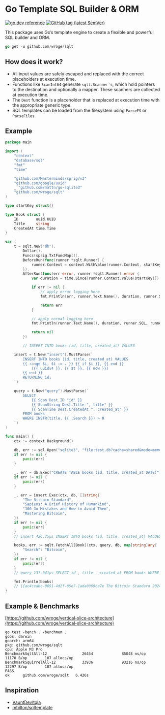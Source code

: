 # Go Template SQL Builder & ORM

[![go.dev reference](https://img.shields.io/badge/go.dev-reference-007d9c?logo=go&logoColor=white)](https://pkg.go.dev/github.com/wroge/sqlt)
[![GitHub tag (latest SemVer)](https://img.shields.io/github/tag/wroge/sqlt.svg?style=social)](https://github.com/wroge/sqlt/tags)

This package uses Go’s template engine to create a flexible and powerful SQL builder and ORM.

```go
go get -u github.com/wroge/sqlt
```

## How does it work?

- All input values are safely escaped and replaced with the correct placeholders at execution time.
- Functions like ```ScanInt64``` generate ```sqlt.Scanner`s```, which hold pointers to the destination and optionally a mapper. These scanners are collected at execution time.
- The ```Dest``` function is a placeholder that is replaced at execution time with the appropriate generic type.
- SQL templates can be loaded from the filesystem using ```ParseFS``` or ```ParseFiles```.

## Example

```go
package main

import (
	"context"
	"database/sql"
	"fmt"
	"time"

	"github.com/Masterminds/sprig/v3"
	"github.com/google/uuid"
	_ "github.com/mattn/go-sqlite3"
	"github.com/wroge/sqlt"
)

type startKey struct{}

type Book struct {
	ID        uuid.UUID
	Title     string
	CreatedAt time.Time
}

var (
	t = sqlt.New("db").
		Dollar().
		Funcs(sprig.TxtFuncMap()).
		BeforeRun(func(runner *sqlt.Runner) {
			runner.Context = context.WithValue(runner.Context, startKey{}, time.Now())
		}).
		AfterRun(func(err error, runner *sqlt.Runner) error {
			var duration = time.Since(runner.Context.Value(startKey{}).(time.Time))

			if err != nil {
				// apply error logging here
				fmt.Println(err, runner.Text.Name(), duration, runner.SQL, runner.Args)

				return err
			}

			// apply normal logging here
			fmt.Println(runner.Text.Name(), duration, runner.SQL, runner.Args)

			return nil
		})

		// INSERT INTO books (id, title, created_at) VALUES

	insert = t.New("insert").MustParse(`
		INSERT INTO books (id, title, created_at) VALUES
		{{ range $i, $t := . }} {{ if $i }}, {{ end }}
			({{ uuidv4 }}, {{ $t }}, {{ now }})
		{{ end }}
		RETURNING id;
	`)

	query = t.New("query").MustParse(`
		SELECT
			{{ Scan Dest.ID "id" }}
			{{ ScanString Dest.Title ", title" }}
			{{ ScanTime Dest.CreatedAt ", created_at" }}
		FROM books
		WHERE INSTR(title, {{ .Search }}) > 0
	`)
)

func main() {
	ctx := context.Background()

	db, err := sql.Open("sqlite3", "file:test.db?cache=shared&mode=memory")
	if err != nil {
		panic(err)
	}

	_, err = db.Exec("CREATE TABLE books (id, title, created_at DATE)")
	if err != nil {
		panic(err)
	}

	_, err = insert.Exec(ctx, db, []string{
		"The Bitcoin Standard",
		"Sapiens: A Brief History of Humankind",
		"100 Go Mistakes and How to Avoid Them",
		"Mastering Bitcoin",
	})
	if err != nil {
		panic(err)
	}
	// insert 426.75µs INSERT INTO books (id, title, created_at) VALUES ($1, $2, $3) , ($4, $5, $6) , ($7, $8, $9) , ($10, $11, $12) RETURNING id;

	books, err := sqlt.FetchAll[Book](ctx, query, db, map[string]any{
		"Search": "Bitcoin",
	})
	if err != nil {
		panic(err)
	}
	// query 137.041µs SELECT id , title , created_at FROM books WHERE INSTR(title, $1) > 0

	fmt.Println(books)
	// [{ac4ceabc-0091-4d2f-85e7-1ada0069ca7e The Bitcoin Standard 2024-08-04 11:20:17.821766 +0200 +0200} {7ea05e4d-1578-4088-b00b-3dbbf2f55576 Mastering Bitcoin 2024-08-04 11:20:17.821783 +0200 +0200}]
}
```

## Example & Benchmarks

[https://github.com/wroge/vertical-slice-architecture](https://github.com/wroge/vertical-slice-architecture)

```
go test -bench . -benchmem .                   
goos: darwin
goarch: arm64
pkg: github.com/wroge/sqlt
cpu: Apple M3 Pro
BenchmarkSqltAll-12                26454             85048 ns/op           11170 B/op        107 allocs/op
BenchmarkSquirrelAll-12            33936             93216 ns/op           12297 B/op        107 allocs/op
PASS
ok      github.com/wroge/sqlt   6.426s
```

## Inspiration

- [VauntDev/tqla](https://github.com/VauntDev/tqla)
- [mhilton/sqltemplate](https://github.com/mhilton/sqltemplate)
